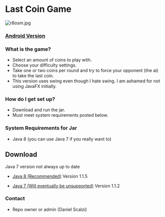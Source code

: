 # Last Coin Game #

![r8osm.jpg](https://bitbucket.org/repo/KqoR6r/images/3087573974-r8osm.jpg)

### [Android Version](https://bitbucket.org/AventiumSoftworks/last-coin-game-android/downloads) ###

### What is the game? ###

* Select an amount of coins to play with.
* Choose your difficulty settings.
* Take one or two coins per round and try to force your opponent (the ai) to take the last coin.
* This version uses swing even though I hate swing. I am ashamed for not using JavaFX initially.

### How do I get set up? ###

* Download and run the jar.
* Must meet system requirements posted below.

### System Requirements for Jar ###

* Java 8 (you can use Java 7 if you really want to)

## Download ##

Java 7 version not always up to date

* [Java 8 (Recommended)](https://drive.google.com/file/d/0B87LBoj2FKG4d0w3c0lWUTVtbVk/view) Version 1.1.5

* [Java 7 (Will eventually be unsupported)](https://drive.google.com/file/d/0B87LBoj2FKG4VGVtQ1BvMUNTMTQ/view) Version 1.1.2

### Contact ###

* Repo owner or admin (Daniel Scalzi)